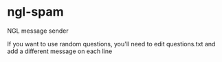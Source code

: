 # ngl-spam
NGL message sender



If you want to use random questions, you'll need to edit questions.txt and add a different message on each line
